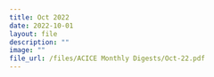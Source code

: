 ```yaml
---
title: Oct 2022
date: 2022-10-01
layout: file
description: ""
image: ""
file_url: /files/ACICE Monthly Digests/Oct-22.pdf
---
```

